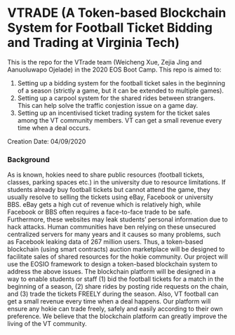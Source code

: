 # VTRADE (A Token-based Blockchain System for Football Ticket Bidding and Trading at Virginia Tech)
This is the repo for the VTrade team (Weicheng Xue, Zejia Jing and Aanuoluwapo Ojelade) in the 2020 EOS Boot Camp. This repo is aimed to:

1. Setting up a bidding system for the football ticket sales in the beginning of a season (strictly a game, but it can be extended to multiple games).
2. Setting up a carpool system for the shared rides between strangers. This can help solve the traffic conjestion issue on a game day.
3. Setting up an incentivised ticket trading system for the ticket sales among the VT community members. VT can get a small revenue every time when a deal occurs.

Creation Date: 04/09/2020

### Background
As is known, hokies need to share public resources (football tickets, classes, parking spaces etc.) in the university due to resource limitations. If students already buy football tickets but cannot attend the game, they usually resolve to selling the tickets using eBay, Facebook or university BBS. eBay gets a high cut of revenue which is relatively high, while Facebook or BBS often requires a face-to-face trade to be safe. Furthermore, these websites may leak students’ personal information due to hack attacks. Human communities have ben relying on these unsecured centralized servers for many years and it causes so many problems, such as Facebook leaking data of 267 million users. Thus, a token-based blockchain (using smart contracts) auction marketplace will be designed to facilitate sales of shared resources for the hokie community. Our project will use the EOSIO framework to design a token-based blockchain system to address the above issues. The blockchain platform will be designed in a way to enable students or staff (1) bid the football tickets for a match in the beginning of a season, (2) share rides by posting ride requests on the chain, and (3) trade the tickets FREELY during the season. Also, VT football can get a small revenue every time when a deal happens. Our platform will ensure any hokie can trade freely, safely and easily according to their own preference. We believe that the blockchain platform can greatly improve the living of the VT community.
